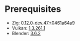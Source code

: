 Prerequisites
=============
* Zig: [0.12.0-dev.47+0461a64a9](https://ziglang.org/builds/zig-windows-x86_64-0.12.0-dev.47+0461a64a9.zip)
* Vulkan: [1.3.261.1](https://vulkan.lunarg.com/sdk/home)
* Blender: [3.6.2](https://www.blender.org/download/)
